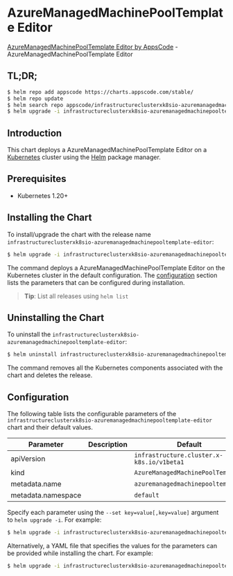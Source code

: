 # AzureManagedMachinePoolTemplate Editor

[AzureManagedMachinePoolTemplate Editor by AppsCode](https://appscode.com) - AzureManagedMachinePoolTemplate Editor

## TL;DR;

```bash
$ helm repo add appscode https://charts.appscode.com/stable/
$ helm repo update
$ helm search repo appscode/infrastructureclusterxk8sio-azuremanagedmachinepooltemplate-editor --version=v0.27.0
$ helm upgrade -i infrastructureclusterxk8sio-azuremanagedmachinepooltemplate-editor appscode/infrastructureclusterxk8sio-azuremanagedmachinepooltemplate-editor -n default --create-namespace --version=v0.27.0
```

## Introduction

This chart deploys a AzureManagedMachinePoolTemplate Editor on a [Kubernetes](http://kubernetes.io) cluster using the [Helm](https://helm.sh) package manager.

## Prerequisites

- Kubernetes 1.20+

## Installing the Chart

To install/upgrade the chart with the release name `infrastructureclusterxk8sio-azuremanagedmachinepooltemplate-editor`:

```bash
$ helm upgrade -i infrastructureclusterxk8sio-azuremanagedmachinepooltemplate-editor appscode/infrastructureclusterxk8sio-azuremanagedmachinepooltemplate-editor -n default --create-namespace --version=v0.27.0
```

The command deploys a AzureManagedMachinePoolTemplate Editor on the Kubernetes cluster in the default configuration. The [configuration](#configuration) section lists the parameters that can be configured during installation.

> **Tip**: List all releases using `helm list`

## Uninstalling the Chart

To uninstall the `infrastructureclusterxk8sio-azuremanagedmachinepooltemplate-editor`:

```bash
$ helm uninstall infrastructureclusterxk8sio-azuremanagedmachinepooltemplate-editor -n default
```

The command removes all the Kubernetes components associated with the chart and deletes the release.

## Configuration

The following table lists the configurable parameters of the `infrastructureclusterxk8sio-azuremanagedmachinepooltemplate-editor` chart and their default values.

|     Parameter      | Description |                       Default                        |
|--------------------|-------------|------------------------------------------------------|
| apiVersion         |             | <code>infrastructure.cluster.x-k8s.io/v1beta1</code> |
| kind               |             | <code>AzureManagedMachinePoolTemplate</code>         |
| metadata.name      |             | <code>azuremanagedmachinepooltemplate</code>         |
| metadata.namespace |             | <code>default</code>                                 |


Specify each parameter using the `--set key=value[,key=value]` argument to `helm upgrade -i`. For example:

```bash
$ helm upgrade -i infrastructureclusterxk8sio-azuremanagedmachinepooltemplate-editor appscode/infrastructureclusterxk8sio-azuremanagedmachinepooltemplate-editor -n default --create-namespace --version=v0.27.0 --set apiVersion=infrastructure.cluster.x-k8s.io/v1beta1
```

Alternatively, a YAML file that specifies the values for the parameters can be provided while
installing the chart. For example:

```bash
$ helm upgrade -i infrastructureclusterxk8sio-azuremanagedmachinepooltemplate-editor appscode/infrastructureclusterxk8sio-azuremanagedmachinepooltemplate-editor -n default --create-namespace --version=v0.27.0 --values values.yaml
```
